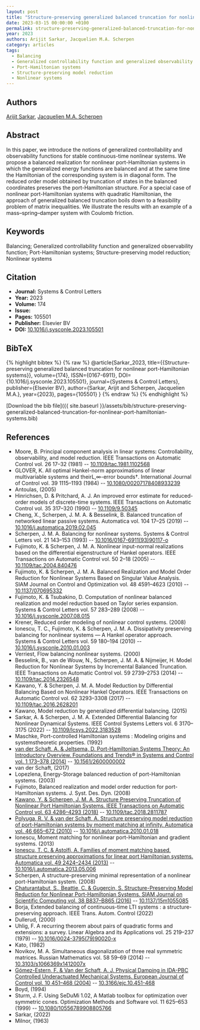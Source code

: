 ```yaml
---
layout: post
title: "Structure-preserving generalized balanced truncation for nonlinear port-Hamiltonian systems"
date: 2023-03-15 00:00:00 +0100
permalink: structure-preserving-generalized-balanced-truncation-for-nonlinear-port-hamiltonian-systems
year: 2023
authors: Arijit Sarkar, Jacquelien M.A. Scherpen
category: articles
tags:
  - Balancing
  - Generalized controllability function and generalized observability function
  - Port-Hamiltonian systems
  - Structure-preserving model reduction
  - Nonlinear systems
---
```

 
## Authors
[Arijit Sarkar](authors/arijit-sarkar), [Jacquelien M.A. Scherpen](authors/jacquelien-m-a-scherpen)
 
## Abstract
In this paper, we introduce the notions of generalized controllability and observability functions for stable continuous-time nonlinear systems. We propose a balanced realization for nonlinear port-Hamiltonian systems in which the generalized energy functions are balanced and at the same time the Hamiltonian of the corresponding system is in diagonal form. The reduced order model obtained by truncation of states in the balanced coordinates preserves the port-Hamiltonian structure. For a special case of nonlinear port-Hamiltonian systems with quadratic Hamiltonian, the approach of generalized balanced truncation boils down to a feasibility problem of matrix inequalities. We illustrate the results with an example of a mass–spring–damper system with Coulomb friction.
 
## Keywords
Balancing; Generalized controllability function and generalized observability function; Port-Hamiltonian systems; Structure-preserving model reduction; Nonlinear systems
 
## Citation
- **Journal:** Systems &amp; Control Letters
- **Year:** 2023
- **Volume:** 174
- **Issue:** 
- **Pages:** 105501
- **Publisher:** Elsevier BV
- **DOI:** [10.1016/j.sysconle.2023.105501](https://doi.org/10.1016/j.sysconle.2023.105501)
 
## BibTeX
{% highlight bibtex %}
{% raw %}
@article{Sarkar_2023,
  title={{Structure-preserving generalized balanced truncation for nonlinear port-Hamiltonian systems}},
  volume={174},
  ISSN={0167-6911},
  DOI={10.1016/j.sysconle.2023.105501},
  journal={Systems &amp; Control Letters},
  publisher={Elsevier BV},
  author={Sarkar, Arijit and Scherpen, Jacquelien M.A.},
  year={2023},
  pages={105501}
}
{% endraw %}
{% endhighlight %}
 
[Download the bib file]({{ site.baseurl }}/assets/bib/structure-preserving-generalized-balanced-truncation-for-nonlinear-port-hamiltonian-systems.bib)
 
## References
- Moore, B. Principal component analysis in linear systems: Controllability, observability, and model reduction. IEEE Transactions on Automatic Control vol. 26 17–32 (1981) -- [10.1109/tac.1981.1102568](https://doi.org/10.1109/tac.1981.1102568)
- GLOVER, K. All optimal Hankel-norm approximations of linear multivariable systems and theirL,∞-error bounds†. International Journal of Control vol. 39 1115–1193 (1984) -- [10.1080/00207178408933239](https://doi.org/10.1080/00207178408933239)
- Antoulas, (2005)
- Hinrichsen, D. & Pritchard, A. J. An improved error estimate for reduced-order models of discrete-time systems. IEEE Transactions on Automatic Control vol. 35 317–320 (1990) -- [10.1109/9.50345](https://doi.org/10.1109/9.50345)
- Cheng, X., Scherpen, J. M. A. & Besselink, B. Balanced truncation of networked linear passive systems. Automatica vol. 104 17–25 (2019) -- [10.1016/j.automatica.2019.02.045](https://doi.org/10.1016/j.automatica.2019.02.045)
- Scherpen, J. M. A. Balancing for nonlinear systems. Systems &amp; Control Letters vol. 21 143–153 (1993) -- [10.1016/0167-6911(93)90117-o](https://doi.org/10.1016/0167-6911(93)90117-o)
- Fujimoto, K. & Scherpen, J. M. A. Nonlinear input-normal realizations based on the differential eigenstructure of Hankel operators. IEEE Transactions on Automatic Control vol. 50 2–18 (2005) -- [10.1109/tac.2004.840476](https://doi.org/10.1109/tac.2004.840476)
- Fujimoto, K. & Scherpen, J. M. A. Balanced Realization and Model Order Reduction for Nonlinear Systems Based on Singular Value Analysis. SIAM Journal on Control and Optimization vol. 48 4591–4623 (2010) -- [10.1137/070695332](https://doi.org/10.1137/070695332)
- Fujimoto, K. & Tsubakino, D. Computation of nonlinear balanced realization and model reduction based on Taylor series expansion. Systems &amp; Control Letters vol. 57 283–289 (2008) -- [10.1016/j.sysconle.2007.08.015](https://doi.org/10.1016/j.sysconle.2007.08.015)
- Krener, Reduced order modeling of nonlinear control systems. (2008)
- Ionescu, T. C., Fujimoto, K. & Scherpen, J. M. A. Dissipativity preserving balancing for nonlinear systems — A Hankel operator approach. Systems &amp; Control Letters vol. 59 180–194 (2010) -- [10.1016/j.sysconle.2010.01.003](https://doi.org/10.1016/j.sysconle.2010.01.003)
- Verriest, Flow balancing nonlinear systems. (2000)
- Besselink, B., van de Wouw, N., Scherpen, J. M. A. & Nijmeijer, H. Model Reduction for Nonlinear Systems by Incremental Balanced Truncation. IEEE Transactions on Automatic Control vol. 59 2739–2753 (2014) -- [10.1109/tac.2014.2326548](https://doi.org/10.1109/tac.2014.2326548)
- Kawano, Y. & Scherpen, J. M. A. Model Reduction by Differential Balancing Based on Nonlinear Hankel Operators. IEEE Transactions on Automatic Control vol. 62 3293–3308 (2017) -- [10.1109/tac.2016.2628201](https://doi.org/10.1109/tac.2016.2628201)
- Kawano, Model reduction by generalized differential balancing. (2015)
- Sarkar, A. & Scherpen, J. M. A. Extended Differential Balancing for Nonlinear Dynamical Systems. IEEE Control Systems Letters vol. 6 3170–3175 (2022) -- [10.1109/lcsys.2022.3183528](https://doi.org/10.1109/lcsys.2022.3183528)
- Maschke, Port-controlled Hamiltonian systems : Modeling origins and systemstheoretic properties. (1992)
- [van der Schaft, A. & Jeltsema, D. Port-Hamiltonian Systems Theory: An Introductory Overview. Foundations and Trends® in Systems and Control vol. 1 173–378 (2014)](port-hamiltonian-systems-theory-an-introductory-overview) -- [10.1561/2600000002](https://doi.org/10.1561/2600000002)
- van der Schaft, (2017)
- Lopezlena, Energy-Storage balanced reduction of port-Hamiltonian systems. (2003)
- Fujimoto, Balanced realization and model order reduction for port-Hamiltonian systems. J. Syst. Des. Dyn. (2008)
- [Kawano, Y. & Scherpen, J. M. A. Structure Preserving Truncation of Nonlinear Port Hamiltonian Systems. IEEE Transactions on Automatic Control vol. 63 4286–4293 (2018)](structure-preserving-truncation-of-nonlinear-port-hamiltonian-systems) -- [10.1109/tac.2018.2811787](https://doi.org/10.1109/tac.2018.2811787)
- [Polyuga, R. V. & van der Schaft, A. Structure preserving model reduction of port-Hamiltonian systems by moment matching at infinity. Automatica vol. 46 665–672 (2010)](structure-preserving-model-reduction-of-port-hamiltonian-systems-by-moment-matching-at-infinity) -- [10.1016/j.automatica.2010.01.018](https://doi.org/10.1016/j.automatica.2010.01.018)
- Ionescu, Moment matching for nonlinear port-Hamiltonian and gradient systems. (2013)
- [Ionescu, T. C. & Astolfi, A. Families of moment matching based, structure preserving approximations for linear port Hamiltonian systems. Automatica vol. 49 2424–2434 (2013)](families-of-moment-matching-based-structure-preserving-approximations-for-linear-port-hamiltonian-systems) -- [10.1016/j.automatica.2013.05.006](https://doi.org/10.1016/j.automatica.2013.05.006)
- Scherpen, A structure-preserving minimal representation of a nonlinear port-Hamiltonian system. (2008)
- [Chaturantabut, S., Beattie, C. & Gugercin, S. Structure-Preserving Model Reduction for Nonlinear Port-Hamiltonian Systems. SIAM Journal on Scientific Computing vol. 38 B837–B865 (2016)](structure-preserving-model-reduction-for-nonlinear-port-hamiltonian-systems) -- [10.1137/15m1055085](https://doi.org/10.1137/15m1055085)
- Borja, Extended balancing of continuous-time LTI systems : a structure-preserving approach. IEEE Trans. Autom. Control (2022)
- Dullerud, (2000)
- Uhlig, F. A recurring theorem about pairs of quadratic forms and extensions: a survey. Linear Algebra and its Applications vol. 25 219–237 (1979) -- [10.1016/0024-3795(79)90020-x](https://doi.org/10.1016/0024-3795(79)90020-x)
- Kato, (1982)
- Novikov, M. A. Simultaneous diagonalization of three real symmetric matrices. Russian Mathematics vol. 58 59–69 (2014) -- [10.3103/s1066369x1412007x](https://doi.org/10.3103/s1066369x1412007x)
- [Gómez-Estern, F. & Van der Schaft, A. J. Physical Damping in IDA-PBC Controlled Underactuated Mechanical Systems. European Journal of Control vol. 10 451–468 (2004)](physical-damping-in-ida-pbc-controlled-underactuated-mechanical-systems) -- [10.3166/ejc.10.451-468](https://doi.org/10.3166/ejc.10.451-468)
- Boyd, (1994)
- Sturm, J. F. Using SeDuMi 1.02, A Matlab toolbox for optimization over symmetric cones. Optimization Methods and Software vol. 11 625–653 (1999) -- [10.1080/10556789908805766](https://doi.org/10.1080/10556789908805766)
- Sarkar, (2022)
- Milnor, (1963)

